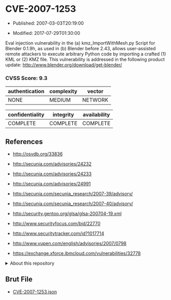 # CVE-2007-1253

- Published: 2007-03-03T20:19:00

- Modified: 2017-07-29T01:30:00

Eval injection vulnerability in the (a) kmz_ImportWithMesh.py Script for Blender 0.1.9h, as used in (b) Blender before 2.43, allows user-assisted remote attackers to execute arbitrary Python code by importing a crafted (1) KML or (2) KMZ file. This vulnerability is addressed in the following product update:
http://www.blender.org/download/get-blender/

### CVSS Score: **9.3**

| authentication | complexity | vector |
| --- | --- | --- |
| NONE | MEDIUM | NETWORK |

| confidentiality | integrity | availability |
| --- | --- | --- |
| COMPLETE | COMPLETE | COMPLETE |

## References

* http://osvdb.org/33836

* http://secunia.com/advisories/24232

* http://secunia.com/advisories/24233

* http://secunia.com/advisories/24991

* http://secunia.com/secunia_research/2007-39/advisory/

* http://secunia.com/secunia_research/2007-40/advisory/

* http://security.gentoo.org/glsa/glsa-200704-19.xml

* http://www.securityfocus.com/bid/22770

* http://www.securitytracker.com/id?1017714

* http://www.vupen.com/english/advisories/2007/0798

* https://exchange.xforce.ibmcloud.com/vulnerabilities/32778

<details>
<summary>About this repository</summary> 

  This repository is part of the project [Live Hack CVE](https://github.com/Live-Hack-CVE). Main website can be found [www.live-hack.org](https://www.live-hack.org) 
  
  Made by [Sn0wAlice](https://github.com/Sn0wAlice) for the people that care about security and need to have a feed of the latest CVEs. Hope you enjoy it, don't forget to star the repo and follow me on [Twitter](https://twitter.com/Sn0wAlice) and [Github](https://github.com/Sn0wAlice). And that is my [personnal website](https://www.alice-snow.me/)

  - [Home Page](https://github.com/Live-Hack-CVE)
  - [Framework](https://github.com/Live-Hack-CVE/cve-framework)
  - [CVE database](https://github.com/Live-Hack-CVE/full_database)
  - [Changelog](https://github.com/Live-Hack-CVE/Changelog)
</details>

## Brut File

* [CVE-2007-1253.json](https://raw.githubusercontent.com/Live-Hack-CVE/full_database/main/cves/2007/CVE-2007-1253.json)

